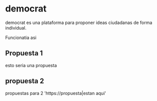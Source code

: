 # democrat
democrat es una plataforma para proponer ideas ciudadanas de forma individual.

Funcionatia asi

## Propuesta 1
esto seria una propuesta

## propuesta 2
propuestas para 2 'https://propuesta|estan aqui'
